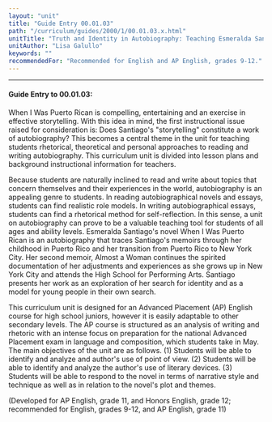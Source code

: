```yaml
---
layout: "unit"
title: "Guide Entry 00.01.03"
path: "/curriculum/guides/2000/1/00.01.03.x.html"
unitTitle: "Truth and Identity in Autobiography: Teaching Esmeralda Santiago's novel When I Was Puerto Rican"
unitAuthor: "Lisa Galullo"
keywords: ""
recommendedFor: "Recommended for English and AP English, grades 9-12."
---
```

<body>
<hr/>
<h4>
Guide Entry to 00.01.03:
</h4>
When I Was Puerto Rican is compelling, entertaining and an exercise in effective storytelling.  With this idea in mind, the first instructional issue raised for consideration is: Does Santiago's "storytelling" constitute a work of autobiography?  This becomes a central theme in the unit for teaching students rhetorical, theoretical and personal approaches to reading and writing autobiography. This curriculum unit is divided into lesson plans and background instructional information for teachers.
<p>
Because students are naturally inclined to read and write about topics that concern themselves and their experiences in the world, autobiography is an appealing genre to students.  In reading autobiographical novels and essays, students can find realistic role models. In writing autobiographical essays, students can find a rhetorical method for self-reflection.  In this sense, a unit on autobiography can prove to be a valuable teaching tool for students of all ages and ability levels. Esmeralda Santiago's novel When I Was Puerto Rican is an autobiography that traces Santiago's memoirs through her childhood in Puerto Rico and her transition from Puerto Rico to New York City.  Her second memoir, Almost a Woman continues the spirited documentation of her adjustments and experiences as she grows up in New York City and attends the High School for Performing Arts. Santiago presents her work as an exploration of her search for identity and as a model for young people in their own search.
</p>
<p>
This curriculum unit is designed for an Advanced Placement (AP) English course for high school juniors, however it is easily adaptable to other secondary levels. The AP course is structured as an analysis of writing and rhetoric with an intense focus on preparation for the national Advanced Placement exam in language and composition, which students take in May. The main objectives of the unit are as follows. (1) Students will be able to identify and analyze and author's use of point of view. (2) Students will be able to identify and analyze the author's use of literary devices. (3) Students will be able to respond to the novel in terms of narrative style and technique as well as in relation to the novel's plot and themes.
</p>
<p>
(Developed for AP English, grade 11, and Honors English, grade 12; recommended for English, grades 9-12, and AP English, grade 11)
</p>
</body>
